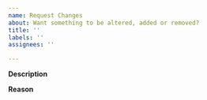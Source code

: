 ```yaml
---
name: Request Changes
about: Want something to be altered, added or removed?
title: ''
labels: ''
assignees: ''

---
```


**Description**
<!-- Describe the changes you want to be done. If you have seen a bug, you can inform about it too. -->

**Reason**
<!-- Describe how it enhances the next release. -->
